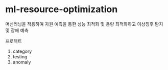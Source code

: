 # ml-resource-optimization
머신러닝을 적용하여 자원 예측을 통한 성능 최적화 및 용량 최적화하고 이상징후 탐지 및 장애 예측

프로젝트
1) category
2) testing
3) anomaly